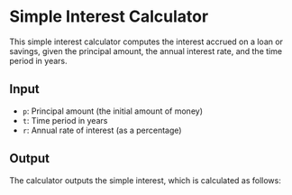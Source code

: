 # Simple Interest Calculator

This simple interest calculator computes the interest accrued on a loan or savings, given the principal amount, the annual interest rate, and the time period in years.

## Input

- `p`: Principal amount (the initial amount of money)
- `t`: Time period in years
- `r`: Annual rate of interest (as a percentage)

## Output

The calculator outputs the simple interest, which is calculated as follows:
